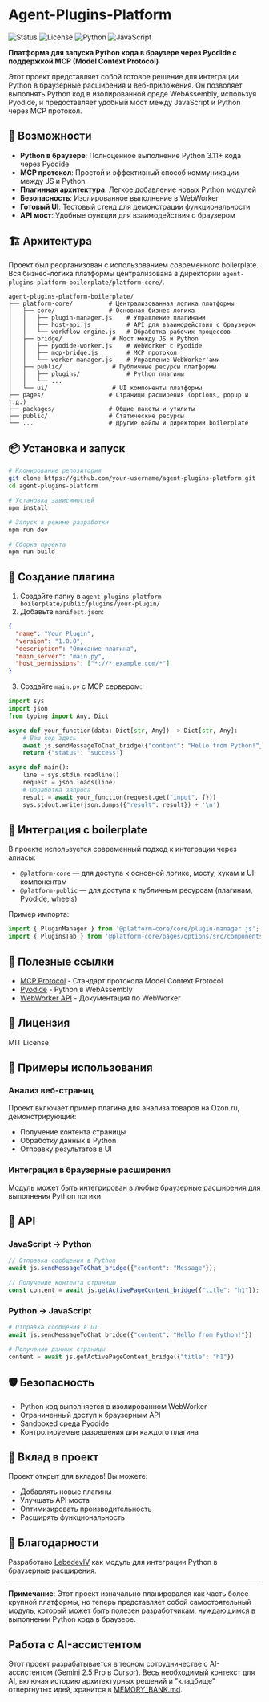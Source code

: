 # Agent-Plugins-Platform

![Status](https://img.shields.io/badge/status-functional-green.svg)
![License](https://img.shields.io/badge/license-MIT-blue.svg)
![Python](https://img.shields.io/badge/python-3.11+-blue.svg)
![JavaScript](https://img.shields.io/badge/javascript-ES6+-yellow.svg)

**Платформа для запуска Python кода в браузере через Pyodide с поддержкой MCP (Model Context Protocol)**

Этот проект представляет собой готовое решение для интеграции Python в браузерные расширения и веб-приложения. Он позволяет выполнять Python код в изолированной среде WebAssembly, используя Pyodide, и предоставляет удобный мост между JavaScript и Python через MCP протокол.

## 🚀 Возможности

- **Python в браузере**: Полноценное выполнение Python 3.11+ кода через Pyodide
- **MCP протокол**: Простой и эффективный способ коммуникации между JS и Python
- **Плагинная архитектура**: Легкое добавление новых Python модулей
- **Безопасность**: Изолированное выполнение в WebWorker
- **Готовый UI**: Тестовый стенд для демонстрации функциональности
- **API мост**: Удобные функции для взаимодействия с браузером

## 🏗️ Архитектура

Проект был реорганизован с использованием современного boilerplate. Вся бизнес-логика платформы централизована в директории `agent-plugins-platform-boilerplate/platform-core/`.

```
agent-plugins-platform-boilerplate/
├── platform-core/          # Централизованная логика платформы
│   ├── core/               # Основная бизнес-логика
│   │   ├── plugin-manager.js    # Управление плагинами
│   │   ├── host-api.js          # API для взаимодействия с браузером
│   │   └── workflow-engine.js   # Обработка рабочих процессов
│   ├── bridge/              # Мост между JS и Python
│   │   ├── pyodide-worker.js    # WebWorker с Pyodide
│   │   ├── mcp-bridge.js        # MCP протокол
│   │   └── worker-manager.js    # Управление WebWorker'ами
│   ├── public/              # Публичные ресурсы платформы
│   │   ├── plugins/             # Python плагины
│   │   └── ...
│   └── ui/                  # UI компоненты платформы
├── pages/                  # Страницы расширения (options, popup и т.д.)
├── packages/               # Общие пакеты и утилиты
├── public/                 # Статические ресурсы
└── ...                     # Другие файлы и директории boilerplate
```

## 📦 Установка и запуск

```bash
# Клонирование репозитория
git clone https://github.com/your-username/agent-plugins-platform.git
cd agent-plugins-platform

# Установка зависимостей
npm install

# Запуск в режиме разработки
npm run dev

# Сборка проекта
npm run build
```

## 🔧 Создание плагина

1. Создайте папку в `agent-plugins-platform-boilerplate/public/plugins/your-plugin/`
2. Добавьте `manifest.json`:
```json
{
  "name": "Your Plugin",
  "version": "1.0.0",
  "description": "Описание плагина",
  "main_server": "main.py",
  "host_permissions": ["*://*.example.com/*"]
}
```

3. Создайте `main.py` с MCP сервером:
```python
import sys
import json
from typing import Any, Dict

async def your_function(data: Dict[str, Any]) -> Dict[str, Any]:
    # Ваш код здесь
    await js.sendMessageToChat_bridge({"content": "Hello from Python!"})
    return {"status": "success"}

async def main():
    line = sys.stdin.readline()
    request = json.loads(line)
    # Обработка запроса
    result = await your_function(request.get("input", {}))
    sys.stdout.write(json.dumps({"result": result}) + '\n')
```

## 🧩 Интеграция с boilerplate

В проекте используется современный подход к интеграции через алиасы:

- `@platform-core` — для доступа к основной логике, мосту, хукам и UI компонентам
- `@platform-public` — для доступа к публичным ресурсам (плагинам, Pyodide, wheels)

Пример импорта:
```js
import { PluginManager } from '@platform-core/core/plugin-manager.js';
import { PluginsTab } from '@platform-core/pages/options/src/components/PluginsTab';
```

## 🔗 Полезные ссылки

- [MCP Protocol](https://github.com/mcpwithoutmcp/mcp) - Стандарт протокола Model Context Protocol
- [Pyodide](https://pyodide.org/en/stable/) - Python в WebAssembly
- [WebWorker API](https://developer.mozilla.org/en-US/docs/Web/API/Web_Workers_API) - Документация по WebWorker

## 📝 Лицензия

MIT License

## 🌟 Примеры использования

### Анализ веб-страниц
Проект включает пример плагина для анализа товаров на Ozon.ru, демонстрирующий:
- Получение контента страницы
- Обработку данных в Python
- Отправку результатов в UI

### Интеграция в браузерные расширения
Модуль может быть интегрирован в любые браузерные расширения для выполнения Python логики.

## 🔌 API

### JavaScript → Python
```javascript
// Отправка сообщения в Python
await js.sendMessageToChat_bridge({"content": "Message"});

// Получение контента страницы
const content = await js.getActivePageContent_bridge({"title": "h1"});
```

### Python → JavaScript
```python
# Отправка сообщения в UI
await js.sendMessageToChat_bridge({"content": "Hello from Python!"})

# Получение данных страницы
content = await js.getActivePageContent_bridge({"title": "h1"})
```

## 🛡️ Безопасность

- Python код выполняется в изолированном WebWorker
- Ограниченный доступ к браузерным API
- Sandboxed среда Pyodide
- Контролируемые разрешения для каждого плагина

## 🤝 Вклад в проект

Проект открыт для вкладов! Вы можете:
- Добавлять новые плагины
- Улучшать API моста
- Оптимизировать производительность
- Расширять функциональность

## 🙏 Благодарности

Разработано [LebedevIV](https://github.com/LebedevIV) как модуль для интеграции Python в браузерные расширения.

---

**Примечание**: Этот проект изначально планировался как часть более крупной платформы, но теперь представляет собой самостоятельный модуль, который может быть полезен разработчикам, нуждающимся в выполнении Python кода в браузере.

## Работа с AI-ассистентом

Этот проект разрабатывается в тесном сотрудничестве с AI-ассистентом (Gemini 2.5 Pro в Cursor). Весь необходимый контекст для AI, включая историю архитектурных решений и "кладбище" отвергнутых идей, хранится в [MEMORY_BANK.md](./MEMORY_BANK.md).